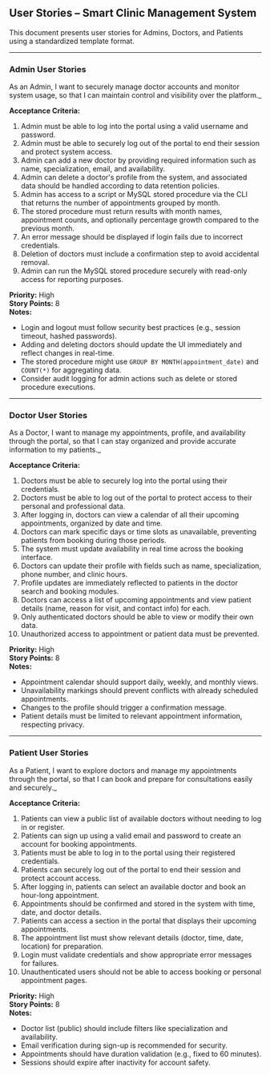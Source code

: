 ## User Stories – Smart Clinic Management System

This document presents user stories for Admins, Doctors, and Patients using a standardized template format.

---

### Admin User Stories

As an Admin, I want to securely manage doctor accounts and monitor system usage, so that I can maintain control and visibility over the platform._

**Acceptance Criteria:**
1. Admin must be able to log into the portal using a valid username and password.
2. Admin must be able to securely log out of the portal to end their session and protect system access.
3. Admin can add a new doctor by providing required information such as name, specialization, email, and availability.
4. Admin can delete a doctor's profile from the system, and associated data should be handled according to data retention policies.
5. Admin has access to a script or MySQL stored procedure via the CLI that returns the number of appointments grouped by month.
6. The stored procedure must return results with month names, appointment counts, and optionally percentage growth compared to the previous month.
7. An error message should be displayed if login fails due to incorrect credentials.
8. Deletion of doctors must include a confirmation step to avoid accidental removal.
9. Admin can run the MySQL stored procedure securely with read-only access for reporting purposes.

**Priority:** High  
**Story Points:** 8  
**Notes:**
- Login and logout must follow security best practices (e.g., session timeout, hashed passwords).
- Adding and deleting doctors should update the UI immediately and reflect changes in real-time.
- The stored procedure might use `GROUP BY MONTH(appointment_date)` and `COUNT(*)` for aggregating data.
- Consider audit logging for admin actions such as delete or stored procedure executions.

---

### Doctor User Stories

As a Doctor, I want to manage my appointments, profile, and availability through the portal, so that I can stay organized and provide accurate information to my patients._

**Acceptance Criteria:**
1. Doctors must be able to securely log into the portal using their credentials.
2. Doctors must be able to log out of the portal to protect access to their personal and professional data.
3. After logging in, doctors can view a calendar of all their upcoming appointments, organized by date and time.
4. Doctors can mark specific days or time slots as unavailable, preventing patients from booking during those periods.
5. The system must update availability in real time across the booking interface.
6. Doctors can update their profile with fields such as name, specialization, phone number, and clinic hours.
7. Profile updates are immediately reflected to patients in the doctor search and booking modules.
8. Doctors can access a list of upcoming appointments and view patient details (name, reason for visit, and contact info) for each.
9. Only authenticated doctors should be able to view or modify their own data.
10. Unauthorized access to appointment or patient data must be prevented.

**Priority:** High  
**Story Points:** 8  
**Notes:**
- Appointment calendar should support daily, weekly, and monthly views.
- Unavailability markings should prevent conflicts with already scheduled appointments.
- Changes to the profile should trigger a confirmation message.
- Patient details must be limited to relevant appointment information, respecting privacy.


---

### Patient User Stories

As a Patient, I want to explore doctors and manage my appointments through the portal, so that I can book and prepare for consultations easily and securely._

**Acceptance Criteria:**
1. Patients can view a public list of available doctors without needing to log in or register.
2. Patients can sign up using a valid email and password to create an account for booking appointments.
3. Patients must be able to log in to the portal using their registered credentials.
4. Patients can securely log out of the portal to end their session and protect account access.
5. After logging in, patients can select an available doctor and book an hour-long appointment.
6. Appointments should be confirmed and stored in the system with time, date, and doctor details.
7. Patients can access a section in the portal that displays their upcoming appointments.
8. The appointment list must show relevant details (doctor, time, date, location) for preparation.
9. Login must validate credentials and show appropriate error messages for failures.
10. Unauthenticated users should not be able to access booking or personal appointment pages.

**Priority:** High  
**Story Points:** 8  
**Notes:**
- Doctor list (public) should include filters like specialization and availability.
- Email verification during sign-up is recommended for security.
- Appointments should have duration validation (e.g., fixed to 60 minutes).
- Sessions should expire after inactivity for account safety.
